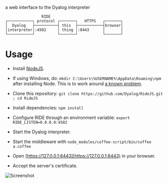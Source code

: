 a web interface to the Dyalog interpreter

                    RIDE
    ┌───────────┐ protocol ┌───────┐   HTTPS   ┌───────┐
    │  Dyalog   ├──────────┤ this  ├───────────┤browser│
    │interpreter│:4502     │ thing │:8443      │       │
    └───────────┘          └───────┘           └───────┘

Usage
=====

* Install [NodeJS](http://nodejs.org/download/).

* If using Windows, do: `mkdir C:\Users\%USERNAME%\AppData\Roaming\npm` after
installing Node.  This is to work around [a known
problem](https://stackoverflow.com/questions/25093276/nodejs-windows-error-enoent-stat-c-users-rt-appdata-roaming-npm).

* Clone this repository: `git clone https://github.com/Dyalog/RideJS.git ; cd RideJS`
* Install dependencies: `npm install`
* Configure RIDE through an environment variable: `export RIDE_LISTEN=0.0.0.0:4502`
* Start the Dyalog interpreter.
* Start the middleware with `node_modules/coffee-script/bin/coffee a.coffee`
* Open [https://127.0.0.1:8443](https://127.0.0.1:8443) in your browser.
* Accept the server's certificate.

![Screenshot](https://raw.githubusercontent.com/Dyalog/RideJS/master/screenshot.png?token=188463__eyJzY29wZSI6IlJhd0Jsb2I6RHlhbG9nL1JpZGVKUy9tYXN0ZXIvc2NyZWVuc2hvdC5wbmciLCJleHBpcmVzIjoxNDA5OTEyNTU2fQ%3D%3D--8ba09f8a1223cf63ae00863e23d6dbe4976a1568)
